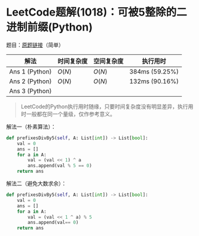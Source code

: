 # LeetCode题解(1018)：可被5整除的二进制前缀(Python)

题目：[原题链接](https://leetcode-cn.com/problems/binary-prefix-divisible-by-5/)（简单）

| 解法           | 时间复杂度 | 空间复杂度 | 执行用时       |
| -------------- | ---------- | ---------- | -------------- |
| Ans 1 (Python) | $O(N)$     | $O(N)$     | 384ms (59.25%) |
| Ans 2 (Python) | $O(N)$     | $O(N)$     | 132ms (90.16%) |
| Ans 3 (Python) |            |            |                |

>  LeetCode的Python执行用时随缘，只要时间复杂度没有明显差异，执行用时一般都在同一个量级，仅作参考意义。

解法一（朴素算法）：

```python
def prefixesDivBy5(self, A: List[int]) -> List[bool]:
    val = 0
    ans = []
    for a in A:
        val = (val << 1) ^ a
        ans.append(val % 5 == 0)
    return ans
```

解法二（避免大数求余）：

```python
def prefixesDivBy5(self, A: List[int]) -> List[bool]:
    val = 0
    ans = []
    for a in A:
        val = (val << 1 ^ a) % 5
        ans.append(val== 0)
    return ans
```